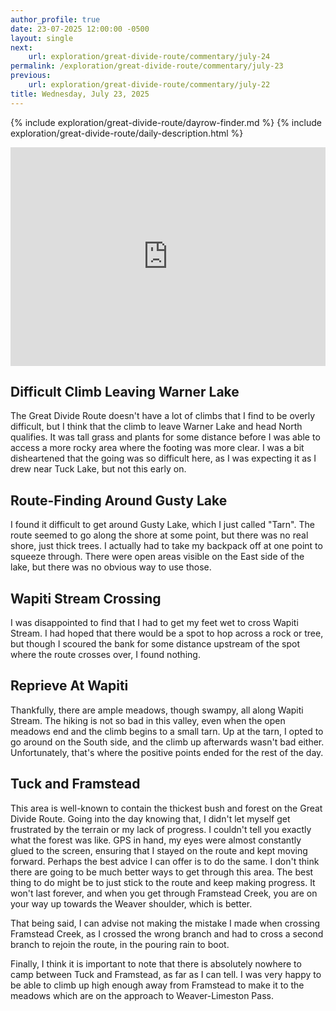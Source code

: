 ```yaml
---
author_profile: true
date: 23-07-2025 12:00:00 -0500
layout: single
next:
    url: exploration/great-divide-route/commentary/july-24
permalink: /exploration/great-divide-route/commentary/july-23
previous:
    url: exploration/great-divide-route/commentary/july-22
title: Wednesday, July 23, 2025
---
```

{% include exploration/great-divide-route/dayrow-finder.md %}
{% include exploration/great-divide-route/daily-description.html %}

<iframe width="100%" height="350px" frameborder="0" allowfullscreen src="https://caltopo.com/m/J84LHL2"></iframe>

## Difficult Climb Leaving Warner Lake

The Great Divide Route doesn't have a lot of climbs that I find to be overly difficult, but I think that the climb to leave Warner Lake and head North qualifies. It was tall grass and plants for some distance before I was able to access a more rocky area where the footing was more clear. I was a bit disheartened that the going was so difficult here, as I was expecting it as I drew near Tuck Lake, but not this early on.

## Route-Finding Around Gusty Lake

I found it difficult to get around Gusty Lake, which I just called "Tarn". The route seemed to go along the shore at some point, but there was no real shore, just thick trees. I actually had to take my backpack off at one point to squeeze through. There were open areas visible on the East side of the lake, but there was no obvious way to use those.

## Wapiti Stream Crossing

I was disappointed to find that I had to get my feet wet to cross Wapiti Stream. I had hoped that there would be a spot to hop across a rock or tree, but though I scoured the bank for some distance upstream of the spot where the route crosses over, I found nothing.

## Reprieve At Wapiti

Thankfully, there are ample meadows, though swampy, all along Wapiti Stream. The hiking is not so bad in this valley, even when the open meadows end and the climb begins to a small tarn. Up at the tarn, I opted to go around on the South side, and the climb up afterwards wasn't bad either. Unfortunately, that's where the positive points ended for the rest of the day.

## Tuck and Framstead

This area is well-known to contain the thickest bush and forest on the Great Divide Route. Going into the day knowing that, I didn't let myself get frustrated by the terrain or my lack of progress. I couldn't tell you exactly what the forest was like. GPS in hand, my eyes were almost constantly glued to the screen, ensuring that I stayed on the route and kept moving forward. Perhaps the best advice I can offer is to do the same. I don't think there are going to be much better ways to get through this area. The best thing to do might be to just stick to the route and keep making progress. It won't last forever, and when you get through Framstead Creek, you are on your way up towards the Weaver shoulder, which is better.

That being said, I can advise not making the mistake I made when crossing Framstead Creek, as I crossed the wrong branch and had to cross a second branch to rejoin the route, in the pouring rain to boot.

Finally, I think it is important to note that there is absolutely nowhere to camp between Tuck and Framstead, as far as I can tell. I was very happy to be able to climb up high enough away from Framstead to make it to the meadows which are on the approach to Weaver-Limeston Pass.